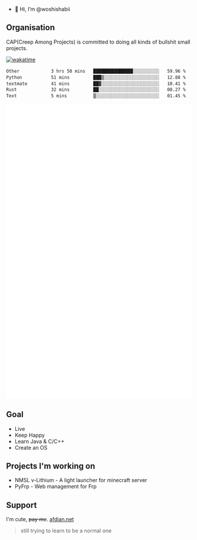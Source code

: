 - 👋 Hi, I’m @woshishabii

## Organisation

CAP(Creep Among Projects) is committed to doing all kinds of bullshit small projects.

[![wakatime](https://wakatime.com/badge/user/34d02784-acc1-4a16-82d7-33fdb53c4ed6.svg)](https://wakatime.com/@34d02784-acc1-4a16-82d7-33fdb53c4ed6)

<!--START_SECTION:waka-->

```txt
Other            3 hrs 58 mins   ███████████████░░░░░░░░░░   59.96 %
Python           51 mins         ███▒░░░░░░░░░░░░░░░░░░░░░   12.88 %
textmate         41 mins         ██▓░░░░░░░░░░░░░░░░░░░░░░   10.41 %
Rust             32 mins         ██░░░░░░░░░░░░░░░░░░░░░░░   08.27 %
Text             5 mins          ▒░░░░░░░░░░░░░░░░░░░░░░░░   01.45 %
```

<!--END_SECTION:waka-->

![card](https://github.com/woshishabii/netease-cloud-music-card/blob/main/card.svg)

## Goal
- Live
- Keep Happy
- Learn Java & C/C++
- Create an OS

## Projects I'm working on

- NMSL v-Lithium - A light launcher for minecraft server
- PyFrp - Web management for Frp


## Support
I'm cute, ~~pay me~~.
[afdian.net](https://afdian.net/a/woshishabi)

> still trying to learn to be a normal one

<!---
woshishabii/woshishabii is a ✨ special ✨ repository because its `README.md` (this file) appears on your GitHub profile.
You can click the Preview link to take a look at your changes.
--->
